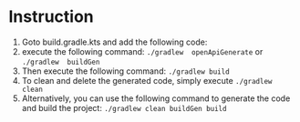 # Instruction

1. Goto build.gradle.kts and add the following code:
2. execute the following command:
```./gradlew  openApiGenerate``` or ```./gradlew  buildGen```
3. Then execute the following command:
```./gradlew build```
4. To clean and delete the generated code, simply execute
```./gradlew clean```
5. Alternatively, you can use the following command to generate the code and build the project:
```./gradlew clean buildGen build```